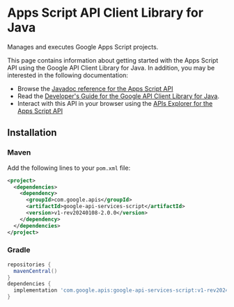 # Apps Script API Client Library for Java

Manages and executes Google Apps Script projects. 

This page contains information about getting started with the Apps Script API
using the Google API Client Library for Java. In addition, you may be interested
in the following documentation:

* Browse the [Javadoc reference for the Apps Script API][javadoc]
* Read the [Developer's Guide for the Google API Client Library for Java][google-api-client].
* Interact with this API in your browser using the [APIs Explorer for the Apps Script API][api-explorer]

## Installation

### Maven

Add the following lines to your `pom.xml` file:

```xml
<project>
  <dependencies>
    <dependency>
      <groupId>com.google.apis</groupId>
      <artifactId>google-api-services-script</artifactId>
      <version>v1-rev20240108-2.0.0</version>
    </dependency>
  </dependencies>
</project>
```

### Gradle

```gradle
repositories {
  mavenCentral()
}
dependencies {
  implementation 'com.google.apis:google-api-services-script:v1-rev20240108-2.0.0'
}
```

[javadoc]: https://googleapis.dev/java/google-api-services-script/latest/index.html
[google-api-client]: https://github.com/googleapis/google-api-java-client/
[api-explorer]: https://developers.google.com/apis-explorer/#p/script/v1/
